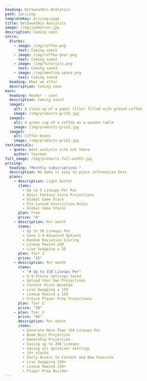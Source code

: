 ```yaml
---
heading: BetSweatWin Analytics
path: /pricing
templateKey: pricing-page
title: BetSweatWin Analytics
image: /img/jumbotron.jpg
description: Coming soon
intro:
  blurbs:
    - image: /img/coffee.png
      text: Coming soon1
    - image: /img/coffee-gear.png
      text: Coming soon2
    - image: /img/tutorials.png
      text: Coming soon3
    - image: /img/meeting-space.png
      text: Coming soon4
  heading: What we offer
  description: Coming soon
main:
  heading: Header - soon
  description: Coming soon5
  image1:
    alt: A close-up of a paper filter filled with ground coffee
    image: /img/products-grid3.jpg
  image2:
    alt: A green cup of a coffee on a wooden table
    image: /img/products-grid2.jpg
  image3:
    alt: Coffee beans
    image: /img/products-grid1.jpg
testimonials:
  - quote: best analytic site out there
    author: Yourman
full_image: /img/products-full-width.jpg
pricing:
  heading: "Monthly subscriptions "
  description: We make it easy to place informative bets
  plans:
    - description: Light better
      items:
        - Up to 5 Lineups Per Run
        - Basic Fantasy Score Projections
        - Global Game Stack
        - Pre Canned Sestriction Rules
        - Global Game Stacks
      plan: Free
      price: "0"
    - description: Per month
      items:
        - Up to 50 Lineups Per
        - Save 2-4 Advanced Options
        - Random Deviation Scoring
        - Lineup Rewind ≤50
        - Live Swapping ≤ 50
      plan: Tier 1
      price: "15"
    - description: Per month
      items:
        - "# Up to 150 Lineups Per"
        - 5-9 Stacks Settings Saved
        - Upload Your Own Projections
        - Content Picks Bundled
        - Live Swapping ≤ 150
        - Lineup Rewind ≤ 150
        - Future Player Prop Projections
      plan: Tier 2
      price: "30"
    - plan: Tier 3
      price: "45"
      description: Per month
      items:
        - Generate More Than 150 Lineups Per
        - Boom Bust Projection
        - Ownership Projection
        - Saving up to 300 Lineups
        - Saving all optimizer settings
        - 10+ stacks
        - Early Access to Content and New Features
        - Live Swapping 150+
        - Lineup Rewind 150+
        - Player Prop Builder
---
```

